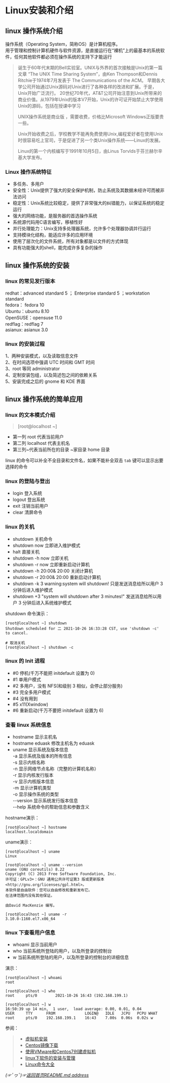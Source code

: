 # Linux安装和介绍

## linux 操作系统介绍
操作系统（Operating System，简称OS）是计算机程序。  
用于管理和控制计算机硬件与软件资源，是直接运行在“裸机”上的最基本的系统软件，任何其他软件都必须在操作系统的支持下才能运行

> 诞生于60年代末期的Bell实验室。UNIX与外界的首次接触是Unix的第一篇文章 “The UNIX Time Sharing System”，由Ken Thompson和Dennis Ritchie于1974年7月发表于 The Communications of the ACM。
早期各大学公司开始通过Unix源码对Unix进行了各种各样的改进和扩展。于是，Unix开始广泛流行。
20世纪70年代，AT&T公司开始注意到Unix所带来的商业价值。从1979年Unix的版本V7开始，Unix的许可证开始禁止大学使用Unix的源码，包括在授课中学习
>
> UNIX操作系统是商业版 ，需要收费，价格比Microsoft Windows正版要贵一些。
> 
> Unix开始收费之后，学校教学不能再免费使用Unix,编程爱好者在使用Unix时很容易吃上官司，于是促进了另一个类Unix操作系统——Linux的发展。
> 
> Linux的第一个内核编写于1991年10月5日，由Linus Torvlds于芬兰赫尔辛基大学发布。

### Linux 操作系统特征
* 多任务、多用户  
* 安全性：Unix提供了强大的安全保护机制，防止系统及其数据未经许可而被非法访问  
* 稳定性：Unix系统比较稳定，提供了非常强大的纠错能力，以保证系统的稳定运行  
* 强大的网络功能，是服务器的首选操作系统  
* 系统源代码用C语言编写，移植性好  
* 并行处理能力：Unix支持多处理器系统，允许多个处理器协调并行运行  
* 支持模块化结构，能适应许多的应用环境  
* 使用了层次化的文件系统，所有对象都是以文件的方式体现  
* 具有功能强大的shell，能完成许多复杂的操作  


## linux 操作系统的安装

### linux 的常见发行版本
redhat：advanced standard 5 ； Enterprise standard 5 ；workstation standard  
fedora： fedora 10  
Ubuntu：ubuntu 8.10  
OpenSUSE：opensuse 11.0  
redflag：redflag 7  
asianux: asianux 3.0  

### linux 的安装过程
1、两种安装模式，以及读取信息文件  
2、在时间选项中强调 UTC 时间和 GMT 时间  
3、root 等同 administrator  
4、定制安装包组，以及简述包之间的依赖关系  
5、安装完成之后的 gnome 和 KDE 界面  


## linux 操作系统的简单应用

### linux 的文本模式介绍

> [root@localhost ~]

* 第一列 root 代表当前用户
* 第二列 localhost 代表主机名
* 第三列~代表当前所在的目录 ~家目录 home 目录  

linux 的命令可以补全不全目录和文件名，如果不能补全双击 `tab` 键可以显示出要选择的命令

###  linux 的登陆与登出
* login 登入系统
* logout 登出系统
* exit 注销当前用户
* clear 清屏命令

###  linux 的关机

* shutdown 关机命令
* shutdown now 立即进入维护模式
* halt 直接关机
* shutdown -h now 立即关机
* shutdown -r now 立即重新启动计算机
* shutdown -h 20:00& 20:00 关闭计算机
* shutdown -r 20:00& 20:00 重新启动计算机
* shutdown -k 3 warning:system will shutdown! 只是发送消息给所以用户 3 分钟后进入维护模式
* shutdown +3 "system will shutdown after 3 minutes!" 发送消息给所以用户 3 分钟后进入系统维护模式


shutdown 命令演示：
```shell
[root@localhost ~] shutdown
Shutdown scheduled for 二 2021-10-26 16:33:28 CST, use 'shutdown -c' to cancel.
```
```shell
# 取消关机
[root@localhost ~] shutdown -c
```

###  linux 的 Init 进程
* \#0 停机(千万不能把 initdefault 设置为 0)
* \#1 单用户模式
* \#2 多用户，没有 NFS(和级别 3 相似，会停止部分服务)
* \#3 完全多用户模式
* \#4 没有用到
* \#5 x11(Xwindow)
* \#6 重新启动(千万不要把 initdefault 设置为 6)


### 查看 linux 系统信息  
* hostname 显示主机名
* hostname eduask 修改主机名为 eduask
* uname 显示系统及版本信息  
-a 显示系统及版本的所有信息  
-s 显示内核名称  
-n 显示网络节点名称（完整的计算机名称）  
-r 显示内核发行版本  
-v 显示内核版本信息  
-m 显示计算机类型  
-o 显示操作系统的类型  
--version 显示系统发行版本信息  
--help 系统命令的帮助信息和参数含义  

hostname演示：
```shell
[root@localhost ~] hostname
localhost.localdomain
```
uname演示：
```shell
[root@localhost ~] uname
Linux
```

```shell
[root@localhost ~] uname --version
uname (GNU coreutils) 8.22
Copyright (C) 2013 Free Software Foundation, Inc.
许可证：GPLv3+：GNU 通用公共许可证第3 版或更新版本<http://gnu.org/licenses/gpl.html>。
本软件是自由软件：您可以自由修改和重新发布它。
在法律范围内没有其他保证。

由David MacKenzie 编写。
```

```shell
[root@localhost ~] uname -r
3.10.0-1160.el7.x86_64
```


### linux 下查看用户信息

* whoami 显示当前用户
* who 当前系统所登陆的用户，以及所登录的控制台
* w 当前系统所登陆的用户，以及所登录的控制台的详细信息

演示：
```shell
[root@localhost ~] whoami
root
```

```shell
[root@localhost ~] who
root     pts/0        2021-10-26 16:43 (192.168.199.1)
```

```shell
[root@localhost ~] w
16:50:39 up 14 min,  1 user,  load average: 0.00, 0.01, 0.04
USER     TTY      FROM             LOGIN@   IDLE   JCPU   PCPU WHAT
root     pts/0    192.168.199.1    16:43    7.00s  0.06s  0.02s w
```

参阅：
> * [虚拟机安装](https://github.com/fredomli/java-standard/blob/main/docs/vm/虚拟机安装.md)
> * [Centos镜像下载](https://github.com/fredomli/java-standard/blob/main/docs/vm/Centos系统镜像下载.md)
> * [使用VMware和Centos7创建虚拟机](https://github.com/fredomli/java-standard/blob/main/docs/vm/使用VMware和Centos7创建虚拟机.md)
> * [linux下软件的安装与管理](https://github.com/fredomli/java-standard/blob/main/docs/linux/command/linux下软件的安装与管理.md)
> * [Linux命令大全](https://fredomli-oss.oss-cn-chengdu.aliyuncs.com/picture/Linux%E5%91%BD%E4%BB%A4%E5%A4%A7%E5%85%A8.pdf)

*(☞ﾟヮﾟ)☞[返回首页README.md address](https://github.com/fredomli/java-standard)*
